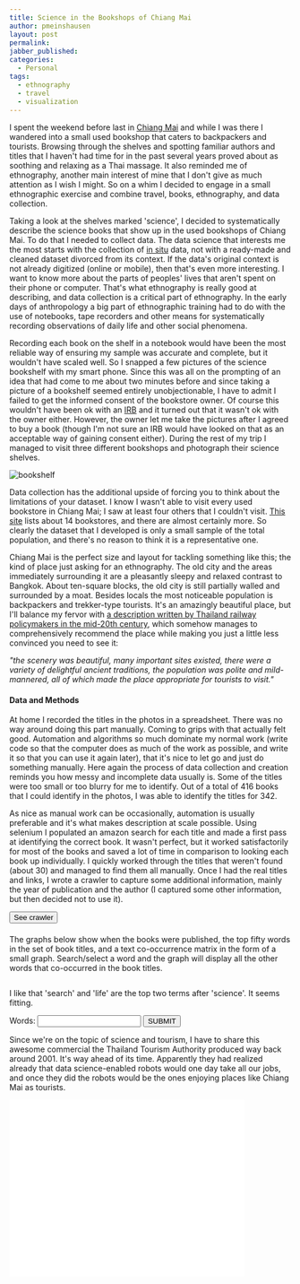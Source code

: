 ```yaml
---
title: Science in the Bookshops of Chiang Mai
author: pmeinshausen
layout: post
permalink: 
jabber_published:
categories:
  - Personal
tags:
  - ethnography
  - travel
  - visualization
---
```

<!--<link rel="stylesheet" href="https://maxcdn.bootstrapcdn.com/bootstrap/3.2.0/css/bootstrap.min.css">-->
<link rel="stylesheet" href="https://code.jquery.com/ui/1.11.1/themes/smoothness/jquery-ui.css">
<script src="https://ajax.googleapis.com/ajax/libs/jquery/1.11.1/jquery.min.js"></script>
<script src="https://code.jquery.com/ui/1.11.1/jquery-ui.js"></script>
<script src="https://maxcdn.bootstrapcdn.com/bootstrap/3.2.0/js/bootstrap.min.js"></script>
<script src="http://d3js.org/d3.v3.min.js"></script>
<script>
    var book_terms = [];
    $(document).ready(function(){
        $.getJSON('http://housesofstones.github.io/data/chiangGraph.json', function(response){
            for (i=0; i<Object.keys(response).length; i++){
                book_terms.push(Object.keys(response)[i]);
            }
        });
    });
    $(function() {
        var availableTags = book_terms;
        $( "#tags" ).autocomplete({
            source: availableTags
        });
    });

    function showCode(id){
        var e = document.getElementById(id);
        if ( e.style.display == 'block' )
            e.style.display = 'none';
        else
            e.style.display = 'block';
    }
</script>
<style>

    .myButton {
        -moz-box-shadow:inset 0px 1px 0px 0px #54a3f7;
        -webkit-box-shadow:inset 0px 1px 0px 0px #54a3f7;
        box-shadow:inset 0px 1px 0px 0px #54a3f7;
        background:-webkit-gradient(linear, left top, left bottom, color-stop(0.05, #007dc1), color-stop(1, #0061a7));
        background:-moz-linear-gradient(top, #007dc1 5%, #0061a7 100%);
        background:-webkit-linear-gradient(top, #007dc1 5%, #0061a7 100%);
        background:-o-linear-gradient(top, #007dc1 5%, #0061a7 100%);
        background:-ms-linear-gradient(top, #007dc1 5%, #0061a7 100%);
        background:linear-gradient(to bottom, #007dc1 5%, #0061a7 100%);
        filter:progid:DXImageTransform.Microsoft.gradient(startColorstr='#007dc1', endColorstr='#0061a7',GradientType=0);
        background-color:#007dc1;
        -moz-border-radius:3px;
        -webkit-border-radius:3px;
        border-radius:3px;
        border:1px solid #124d77;
        display:inline-block;
        cursor:pointer;
        color:#E35604;
        font-family:arial;
        font-size:13px;
        padding:6px 24px;
        text-decoration:none;
        text-shadow:0px 1px 0px #154682;
    }
    .myButton:hover {
        background:-webkit-gradient(linear, left top, left bottom, color-stop(0.05, #0061a7), color-stop(1, #007dc1));
        background:-moz-linear-gradient(top, #0061a7 5%, #007dc1 100%);
        background:-webkit-linear-gradient(top, #0061a7 5%, #007dc1 100%);
        background:-o-linear-gradient(top, #0061a7 5%, #007dc1 100%);
        background:-ms-linear-gradient(top, #0061a7 5%, #007dc1 100%);
        background:linear-gradient(to bottom, #0061a7 5%, #007dc1 100%);
        filter:progid:DXImageTransform.Microsoft.gradient(startColorstr='#0061a7', endColorstr='#007dc1',GradientType=0);
        background-color:#0061a7;
    }
    .myButton:active {
        position:relative;
        top:1px;
    }

    
    .node {
        stroke-width: 1.5px;
    }

    .link {
        stroke: #EBC51C;
        stroke-opacity: .6;
    }

    .node {
        fill: #E35604;
    }

    .node text {
        color: #000;
        font: 10px;
        pointer-events: none;
    }
    .text_scroll {
        max-height:100px;
        overflow-y:scroll;
        width:700px;
    }
    .axis path,
    .axis line {
        fill: none;
        stroke: #213CB1;
        shape-rendering: crispEdges;
    }
    g.tick {
        font-size:10px;
    }
    .x.axis,
    .y.axis,
    .tick text {
        font-size: 10px;
    }
    text.titles {
        font-size: 10px;
    }

    rect {
        fill: #E35604;
    }

    pre, code {
        font-size: 12px;
    }
    .rotate90 {
        -webkit-transform: rotate(90deg);
        -moz-transform: rotate(90deg);
        -o-transform: rotate(90deg);
        -ms-transform: rotate(90deg);
        transform: rotate(90deg);
    }
</style>

<div>
    <p>
    I spent the weekend before last in <a href="http://en.wikipedia.org/wiki/Chiang_Mai">Chiang Mai</a> and while I was there I wandered into a small used bookshop that caters to backpackers and tourists. Browsing through the shelves and spotting familiar authors and titles that I haven't had time for in the past several years proved about as soothing and relaxing as a Thai massage. It also reminded me of ethnography, another main interest of mine that I don't give as much attention as I wish I might. So on a whim I decided to engage in a small ethnographic exercise and combine travel, books, ethnography, and data collection.
    </p>
    <p>
    Taking a look at the shelves marked 'science', I decided to systematically describe the science books that show up in the used bookshops of Chiang Mai. To do that I needed to collect data. The data science that interests me the most starts with the collection of <a href="http://en.wikipedia.org/wiki/In_situ#Experimental_psychology">in situ</a> data, not with a ready-made and cleaned dataset divorced from its context. If the data's original context is not already digitized (online or mobile), then that's even more interesting. I want to know more about the parts of peoples' lives that aren't spent on their phone or computer. That's what ethnography is really good at describing, and data collection is a critical part of ethnography. In the early days of anthropology a big part of ethnographic training had to do with the use of notebooks, tape recorders and other means for systematically recording observations of daily life and other social phenomena. 
    </p>
    <p>
    Recording each book on the shelf in a notebook would have been the most reliable way of ensuring my sample was accurate and complete, but it wouldn't have scaled well. So I snapped a few pictures of the science bookshelf with my smart phone. Since this was all on the prompting of an idea that had come to me about two minutes before and since taking a picture of a bookshelf seemed entirely unobjectionable, I have to admit I failed to get the informed consent of the bookstore owner. Of course this wouldn't have been ok with an <a href="http://en.wikipedia.org/wiki/Institutional_review_board">IRB</a> and it turned out that it wasn't ok with the owner either. However, the owner let me take the pictures after I agreed to buy a book (though I'm not sure an IRB would have looked on that as an acceptable way of gaining consent either). During the rest of my trip I managed to visit three different bookshops and photograph their science shelves. 
    </p>
    <p>
    <img src="http://housesofstones.github.io/images/chiang_1bookshelf1.jpg" alt="bookshelf">
    </p>
    <p>
    Data collection has the additional upside of forcing you to think about the limitations of your dataset. I know I wasn't able to visit every used bookstore in Chiang Mai; I saw at least four others that I couldn't visit. <a href="http://www.1stopchiangmai.com/shopping/books">This site</a> lists about 14 bookstores, and there are almost certainly more. So clearly the dataset that I developed is only a small sample of the total population, and there's no reason to think it is a representative one.
    </p>
    <p>
    Chiang Mai is the perfect size and layout for tackling something like this; the kind of place just asking for an ethnography. The old city and the areas immediately surrounding it are a pleasantly sleepy and relaxed contrast to Bangkok. About ten-square blocks, the old city is still partially walled and surrounded by a moat. Besides locals the most noticeable population is backpackers and trekker-type tourists. It's an amazingly beautiful place, but I'll balance my fervor with <a href="http://www.siamese-heritage.org/jsspdf/1991/JSS_087_0h_Renard_ImageOfChiangMai.pdf">a description written by Thailand railway policymakers in the mid-20th century</a>, which somehow manages to comprehensively recommend the place while making you just a little less convinced you need to see it: 
    </p>
    <p style="font-style:italic;">
    "the scenery was beautiful, many important sites existed, there were a variety of delightful ancient traditions, the population was polite and mild-mannered, all of which made the place appropriate for tourists to visit."
    </p>
    <h4>Data and Methods</h4>
    <p>
    At home I recorded the titles in the photos in a spreadsheet. There was no way around doing this part manually. Coming to grips with that actually felt good. Automation and algorithms so much dominate my normal work (write code so that the computer does as much of the work as possible, and write it so that you can use it again later), that it's nice to let go and just do something manually. Here again the process of data collection and creation reminds you how messy and incomplete data usually is. Some of the titles were too small or too blurry for me to identify. Out of a total of 416 books that I could identify in the photos, I was able to identify the titles for 342. 
    </p>
    <p>
    As nice as manual work can be occasionally, automation is usually preferable and it's what makes description at scale possible. Using selenium I populated an amazon search for each title and made a first pass at identifying the correct book. It wasn't perfect, but it worked satisfactorily for most of the books and saved a lot of time in comparison to looking each book up individually. I quickly worked through the titles that weren't found (about 30) and managed to find them all manually. Once I had the real titles and links, I wrote a crawler to capture some additional information, mainly the year of publication and the author (I captured some other information, but then decided not to use it). 
    </p>
    <!--<a href="#" class="myButton" onClick="showCode('selenium')">Display crawler</a>-->
    <button class="myButton" onClick="showCode('selenium')">See crawler</button>
    <div id="selenium" style="display:none">
    <script src="https://gist.github.com/PMeinshausen/c088ab28f515176685cb.js"></script>
    </div>
    <br>
    <p style="margin-top:20px;">
    The graphs below show when the books were published, the top fifty words in the set of book titles, and a text co-occurrence matrix in the form of a small graph. Search/select a word and the graph will display all the other words that co-occurred in the book titles.
    </p>
    <div id="chart"></div>
    <div class='text_scroll' id="table"></div>
    <p>
    I like that 'search' and 'life' are the top two terms after 'science'. It seems fitting. 
    </p>
    <div id="top_terms" style="margin-top:10px;"></div>
    <div class='text_scroll' id="termstable"></div>
    <div class="ui-widget">
        <label for="tags">Words: </label>
        <input id="tags">
            <button type="submit" id="SUBMIT" onclick="update($('#tags').val())" value="SUBMIT" class="myButton">SUBMIT</button>
    </div>
    <div id="graph"></div>
    <p>
    Since we're on the topic of science and tourism, I have to share this awesome commercial the Thailand Tourism Authority produced way back around 2001. It's way ahead of its time. Apparently they had realized already that data science-enabled robots would one day take all our jobs, and once they did the robots would be the ones enjoying places like Chiang Mai as tourists.
    </p>
    <p>
    <iframe width="420" height="315" src="//www.youtube.com/embed/iEXkQVa-Lzw" frameborder="0" allowfullscreen></iframe>
    </p>
</div>
<!--
<div class="panel-group" id="accordion">
  <div class="panel panel-default">
    <div class="panel-heading">
      <h5 class="panel-title">
        <a data-toggle="collapse" data-parent="#accordion" href="#collapseOne">
          Photo of Bookshelf
        </a>
      </h5>
    </div>
    <div id="collapseOne" class="panel-collapse collapse">
      <div class="panel-body">
        <img src="https://googledrive.com/host/0B4U5l0y6n26iNHFiakpqLVhjOUk/chiang_1bookshelf1.jpg">
      </div>
    </div>
  </div>
</div>
-->



<script src="http://housesofstones.github.io/js/scienceChaingMaiYears.js">
</script>
<script src="http://housesofstones.github.io/js/scienceChaingMaiTerms.js">
</script>
<script src="http://housesofstones.github.io/js/scienceChaingMaiGraph.js">
</script>
